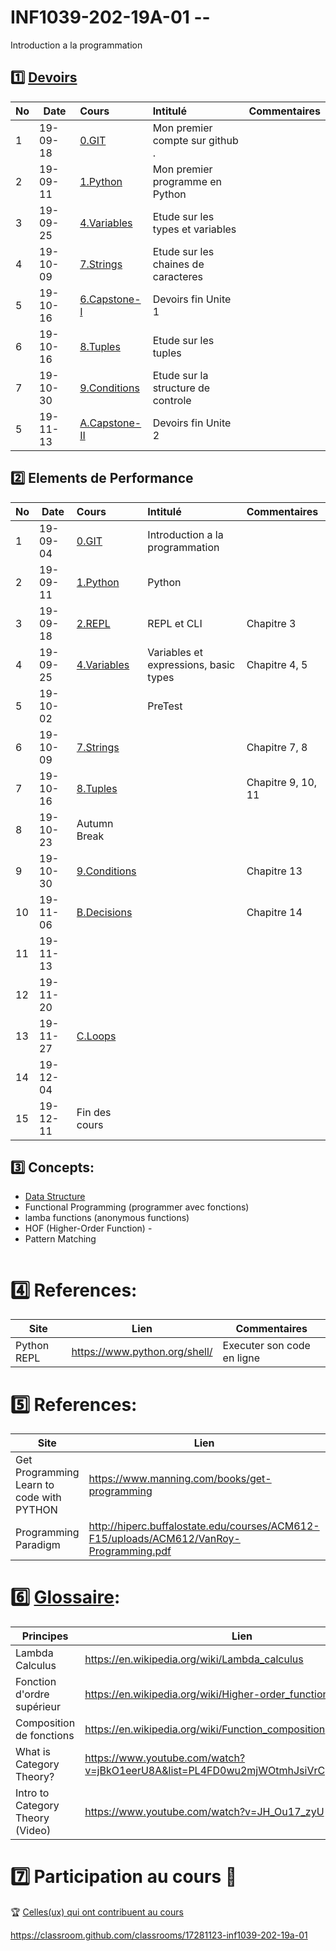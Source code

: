 # INF1039-202-19A-01 --

Introduction a la programmation

## :one: [Devoirs](Devoirs)
|No| Date   | Cours                                          | Intitulé                                |  Commentaires    |
|--|--------|:-----------------------------------------------|:----------------------------------------|:-----------------|
| 1|19-09-18|[0.GIT](0.GIT#Participation)                    | Mon premier compte sur github .         |                  |
| 2|19-09-11|[1.Python](1.Python/Participation.md)           | Mon premier programme en Python         |                  |
| 3|19-09-25|[4.Variables](4.Variables/Participation.md)     | Etude sur les types et variables        |                  |
| 4|19-10-09|[7.Strings](7.Strings/Participation.md)         | Etude sur les chaines de caracteres     |                  |
| 5|19-10-16|[6.Capstone-I](6.Capstone-I/Participation.md)   | Devoirs fin Unite 1                     |                  |
| 6|19-10-16|[8.Tuples](8.Tuples/Participation.md)           | Etude sur les tuples                    |                  |
| 7|19-10-30|[9.Conditions](9.Conditions/Participation.md)   | Etude sur la structure de controle      |                  |
| 5|19-11-13|[A.Capstone-II](A.Capstone-II/Participation.md) | Devoirs fin Unite 2                     |                  |


## :two: Elements de Performance

|No| Date   | Cours                    | Intitulé                                |  Commentaires     |
|--|--------|:---------------------------|:----------------------------------------|:------------------|
| 1|19-09-04|[0.GIT](0.GIT)              | Introduction a la programmation         |                   |
| 2|19-09-11|[1.Python](1.Python)        | Python                                  |                   |
| 3|19-09-18|[2.REPL](2.REPL)            | REPL et CLI                             | Chapitre 3        |
| 4|19-09-25|[4.Variables](4.Variables)  | Variables et expressions, basic types   | Chapitre 4, 5     |
| 5|19-10-02|                            |  PreTest                                |                   |
| 6|19-10-09|[7.Strings](7.Strings)      |                                         | Chapitre 7, 8     |
| 7|19-10-16|[8.Tuples](8.Tuples)        |                                         | Chapitre 9, 10, 11|
| 8|19-10-23| Autumn Break               |                                         |                   |
| 9|19-10-30|[9.Conditions](9.Conditions)|                                         | Chapitre 13       |
|10|19-11-06|[B.Decisions](B.Decisions)  |                                         | Chapitre 14       |
|11|19-11-13|                            |                                         |                   |
|12|19-11-20|                            |                                         |                   |
|13|19-11-27|[C.Loops](C.Loops)          |                                         |                   |
|14|19-12-04|                            |                                         |                   |
|15|19-12-11| Fin des cours              |                                         |                   |


## :three: Concepts:

- [Data Structure](https://twitter.github.io/scala_school/collections.html)
- Functional Programming (programmer avec fonctions)
- lamba functions (anonymous functions)
- HOF (Higher-Order Function) - 
- Pattern Matching

```
```

# :four: References:

|Site                                      | Lien                                         |  Commentaires                |
|------------------------------------------|----------------------------------------------|------------------------------|
| Python REPL                              |  https://www.python.org/shell/               |  Executer son code en ligne  |



# :five: References:

|Site                                       | Lien                                          |  Commentaires    |
|-------------------------------------------|-----------------------------------------------|------------------|
| Get Programming Learn to code with PYTHON | https://www.manning.com/books/get-programming | :ledger: Book    |
| Programming Paradigm                      | http://hiperc.buffalostate.edu/courses/ACM612-F15/uploads/ACM612/VanRoy-Programming.pdf |


# :six: [Glossaire](https://docs.scala-lang.org/glossary/):

| Principes                       | Lien                                               |
|---------------------------------|----------------------------------------------------|
| Lambda Calculus                 |https://en.wikipedia.org/wiki/Lambda_calculus       |
| Fonction d'ordre supérieur      |https://en.wikipedia.org/wiki/Higher-order_function |
| Composition de fonctions        |https://en.wikipedia.org/wiki/Function_composition  |
| What is Category Theory?        |https://www.youtube.com/watch?v=jBkO1eerU8A&list=PL4FD0wu2mjWOtmhJsiVrCpzOAk42uhdz8|
| Intro to Category Theory (Video)|https://www.youtube.com/watch?v=JH_Ou17_zyU         |

# :seven: Participation au cours :clap:
:trophy: <a href="https://github.com/CollegeBoreal/INF1039-202-19A-01/graphs/contributors">Celles(ux) qui ont contribuent au cours</a>


https://classroom.github.com/classrooms/17281123-inf1039-202-19a-01
